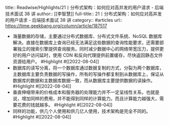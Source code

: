 title:: Readwise/Highlights/21丨分布式架构：如何应对高并发的用户请求 - 后端技术面试 38 讲
author:: [[李智慧]]
full-title:: 21丨分布式架构：如何应对高并发的用户请求 - 后端技术面试 38 讲
category:: #articles
url:: https://time.geekbang.org/column/article/187517
- 海量数据的存储，主要通过分布式数据库、分布式文件系统、NoSQL 数据库解决。直接在数据库上查询已经无法满足这些数据的查询性能要求，还需要部署独立的搜索引擎提供查询服务。同时减少数据中心的网络带宽压力，提供更好的用户访问延时，使用 CDN 和反向代理提供前置缓存，尽快返回静态文件资源给用户。 #Highlight #[[2022-08-04]]
- 数据库的读写分离，将一个数据库通过数据复制的方式，分裂为两个数据库，主数据库主要负责数据的写操作，所有的写操作都复制到从数据库上，保证从数据库的数据和主数据库数据一致，而从数据库主要提供数据的读操作。 #Highlight #[[2022-08-04]]
- 垂直伸缩带来的价格成本和服务器的处理能力并不一定呈线性关系，也就是说，增加同样的费用，并不能得到同样的计算能力。而且计算能力越强大，需要花费的钱就越多。 #Highlight #[[2022-08-04]]
- 同样的功能，供几个人使用和供几亿人使用，技术架构是完全不同的。 #Highlight #[[2022-08-04]]